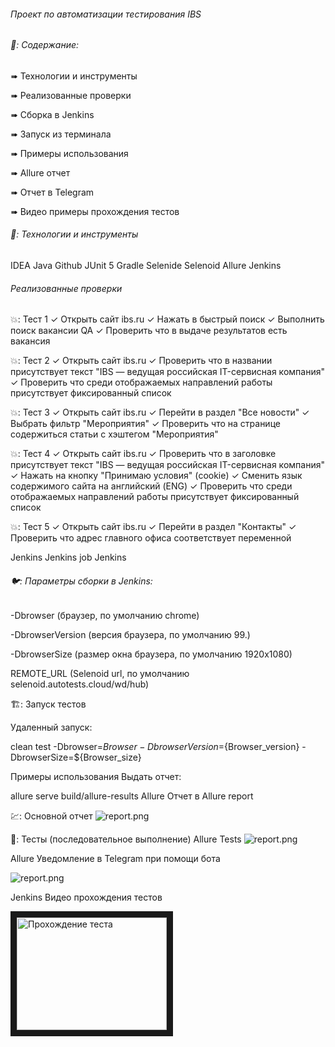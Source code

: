 ###### Проект по автоматизации тестирования IBS

###### 🚀: Содержание:

➠ Технологии и инструменты

➠ Реализованные проверки

➠ Сборка в Jenkins

➠ Запуск из терминала

➠ Примеры использования

➠ Allure отчет

➠ Отчет в Telegram

➠ Видео примеры прохождения тестов

###### 🧰: Технологии и инструменты

IDEA Java Github JUnit 5 Gradle Selenide Selenoid Allure Jenkins

###### Реализованные проверки

💥: Тест 1
✓ Открыть сайт ibs.ru
✓ Нажать в быстрый поиск
✓ Выполнить поиск вакансии QA
✓ Проверить что в выдаче результатов есть вакансия

💥: Тест 2
✓ Открыть сайт ibs.ru
✓ Проверить что в названии присутствует текст "IBS — ведущая российская IT-сервисная компания"
✓ Проверить что среди отображаемых направлений работы присутствует фиксированный список

💥: Тест 3
✓ Открыть сайт ibs.ru
✓ Перейти в раздел "Все новости"
✓ Выбрать фильтр "Мероприятия"
✓ Проверить что на странице содержиться статьи с хэштегом "Мероприятия"

💥: Тест 4
✓ Открыть сайт ibs.ru
✓ Проверить что в заголовке присутствует текст "IBS — ведущая российская IT-сервисная компания"
✓ Нажать на кнопку "Принимаю условия" (cookie)
✓ Сменить язык содержимого сайта на английский (ENG)
✓ Проверить что среди отображаемых направлений работы присутствует фиксированный список

💥: Тест 5
✓ Открыть сайт ibs.ru
✓ Перейти в раздел "Контакты"
✓ Проверить что адрес главного офиса соответствует переменной

Jenkins Jenkins job
Jenkins

###### 🐦: Параметры сборки в Jenkins:

-Dbrowser (браузер, по умолчанию chrome)

-DbrowserVersion (версия браузера, по умолчанию 99.)

-DbrowserSize (размер окна браузера, по умолчанию 1920x1080)

REMOTE_URL (Selenoid url, по умолчанию selenoid.autotests.cloud/wd/hub)

🏗️: Запуск тестов 

Удаленный запуск:

clean
test
-Dbrowser=${Browser}
-DbrowserVersion=${Browser_version}
-DbrowserSize=${Browser_size}

Примеры использования
Выдать отчет:

allure serve build/allure-results
Allure Отчет в Allure report

💹: Основной отчет
![report.png](C:\Users\natalya.saveleva\Pictures\allure_report.png)️

🧪: Тесты (последовательное выполнение)
Allure Tests
![report.png](C:\Users\natalya.saveleva\Pictures\suites.png)️

Allure Уведомление в Telegram при помощи бота

![report.png](C:\Users\natalya.saveleva\Pictures\telegram_img.png)

Jenkins Видео прохождения тестов

<a href="https://youtu.be/5OZ32Tchgog" target="_blank"><img src="http://img.youtube.com/vi/ID_ВИДЕОРОЛИКА_НА_YOUTUBE/0.jpg"
alt="Прохождение теста" width="240" height="180" border="10" /></a>
